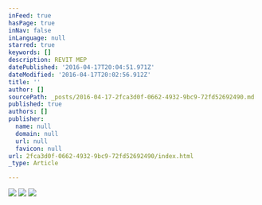 ```yaml
---
inFeed: true
hasPage: true
inNav: false
inLanguage: null
starred: true
keywords: []
description: REVIT MEP
datePublished: '2016-04-17T20:04:51.971Z'
dateModified: '2016-04-17T20:02:56.912Z'
title: ''
author: []
sourcePath: _posts/2016-04-17-2fca3d0f-0662-4932-9bc9-72fd52692490.md
published: true
authors: []
publisher:
  name: null
  domain: null
  url: null
  favicon: null
url: 2fca3d0f-0662-4932-9bc9-72fd52692490/index.html
_type: Article

---
```

![](https://the-grid-user-content.s3-us-west-2.amazonaws.com/b85d257e-1689-4817-a529-df0948528a03.jpg)
![](https://s3-us-west-2.amazonaws.com/the-grid-img/p/c54ddcd442d3e269087e9327362d574eab5d2f62.jpg)
![](https://the-grid-user-content.s3-us-west-2.amazonaws.com/aa6461b6-162b-4c0b-b09f-b17fc9fed01d.jpg)